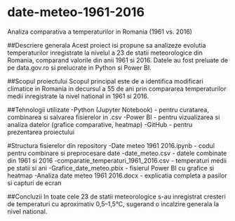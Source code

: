 # date-meteo-1961-2016
Analiza comparativa a temperaturilor in Romania (1961 vs. 2016)

##Descriere generala
Acest proiect isi propune sa analizeze evolutia temperaturilor inregistrate la nivelul a 23 de statii meteorologice din Romania, comparand valorile din anii 1961 si 2016. Datele au fost preluate de pe data.gov.ro si prelucrate in Python si Power BI.

##Scopul proiectului
Scopul principal este de a identifica modificari climatice in Romania in decursul a 55 de ani prin compararea temperaturilor medii inregistrate la nivel national in 1961 si 2016.

##Tehnologii utilizate
-Python (Jupyter Notebook) - pentru curatarea, combinarea si salvarea fisierelor in .csv
-Power BI - pentru vizualizarea si analiza datelor (grafice comparative, heatmap)
-GitHub - pentru prezentarea proiectului

#Structura fisierelor din repository
-Date meteo 1961 2016.ipynb - codul pentru combinare si preprocesare date
-date_meteo.csv - datele combinate din 1961 si 2016
-comparatie_temperaturi_1961_2016.csv - temperaturi medii pe statii si ani
-Grafice_date_meteo.pbix - fisierul Power BI cu grafice si heatmap
-Analiza date meteo 1961 2016.docx - explicatia completa a pasilor si capturi de ecran

##Concluzii
In toate cele 23 de statii meteorologice s-au inregistrat cresteri de temperaturi cu aproximativ 0,5–1,5°C, sugerand o incalzire generala la nivel national.
